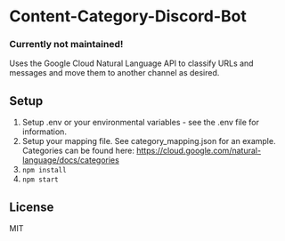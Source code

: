 # Content-Category-Discord-Bot

### Currently not maintained!

Uses the Google Cloud Natural Language API to classify URLs and messages and move them to another channel as desired.

## Setup

1. Setup .env or your environmental variables - see the .env file for information.
2. Setup your mapping file. See category_mapping.json for an example. Categories can be found here: https://cloud.google.com/natural-language/docs/categories
3. `npm install`
4. `npm start`

## License

MIT
